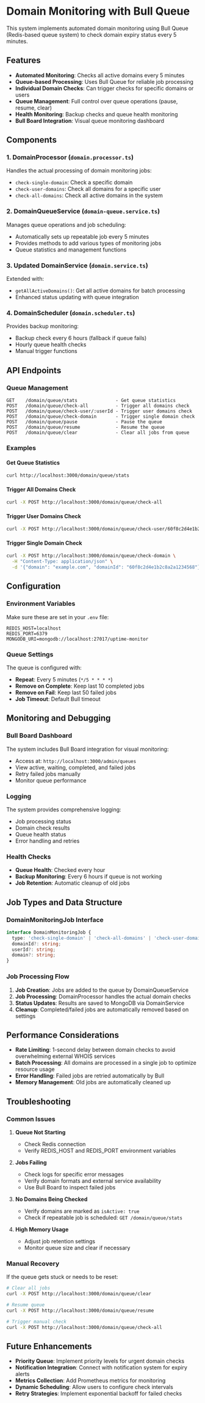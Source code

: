 # Domain Monitoring with Bull Queue

This system implements automated domain monitoring using Bull Queue (Redis-based queue system) to check domain expiry status every 5 minutes.

## Features

- **Automated Monitoring**: Checks all active domains every 5 minutes
- **Queue-based Processing**: Uses Bull Queue for reliable job processing
- **Individual Domain Checks**: Can trigger checks for specific domains or users
- **Queue Management**: Full control over queue operations (pause, resume, clear)
- **Health Monitoring**: Backup checks and queue health monitoring
- **Bull Board Integration**: Visual queue monitoring dashboard

## Components

### 1. DomainProcessor (`domain.processor.ts`)
Handles the actual processing of domain monitoring jobs:
- `check-single-domain`: Check a specific domain
- `check-user-domains`: Check all domains for a specific user
- `check-all-domains`: Check all active domains in the system

### 2. DomainQueueService (`domain-queue.service.ts`)
Manages queue operations and job scheduling:
- Automatically sets up repeatable job every 5 minutes
- Provides methods to add various types of monitoring jobs
- Queue statistics and management functions

### 3. Updated DomainService (`domain.service.ts`)
Extended with:
- `getAllActiveDomains()`: Get all active domains for batch processing
- Enhanced status updating with queue integration

### 4. DomainScheduler (`domain.scheduler.ts`)
Provides backup monitoring:
- Backup check every 6 hours (fallback if queue fails)
- Hourly queue health checks
- Manual trigger functions

## API Endpoints

### Queue Management
```
GET    /domain/queue/stats              - Get queue statistics
POST   /domain/queue/check-all          - Trigger all domains check
POST   /domain/queue/check-user/:userId - Trigger user domains check
POST   /domain/queue/check-domain       - Trigger single domain check
POST   /domain/queue/pause              - Pause the queue
POST   /domain/queue/resume             - Resume the queue
POST   /domain/queue/clear              - Clear all jobs from queue
```

### Examples

#### Get Queue Statistics
```bash
curl http://localhost:3000/domain/queue/stats
```

#### Trigger All Domains Check
```bash
curl -X POST http://localhost:3000/domain/queue/check-all
```

#### Trigger User Domains Check
```bash
curl -X POST http://localhost:3000/domain/queue/check-user/60f8c2d4e1b2c8a2a1234567
```

#### Trigger Single Domain Check
```bash
curl -X POST http://localhost:3000/domain/queue/check-domain \
  -H "Content-Type: application/json" \
  -d '{"domain": "example.com", "domainId": "60f8c2d4e1b2c8a2a1234568"}'
```

## Configuration

### Environment Variables
Make sure these are set in your `.env` file:
```
REDIS_HOST=localhost
REDIS_PORT=6379
MONGODB_URI=mongodb://localhost:27017/uptime-monitor
```

### Queue Settings
The queue is configured with:
- **Repeat**: Every 5 minutes (`*/5 * * * *`)
- **Remove on Complete**: Keep last 10 completed jobs
- **Remove on Fail**: Keep last 50 failed jobs
- **Job Timeout**: Default Bull timeout

## Monitoring and Debugging

### Bull Board Dashboard
The system includes Bull Board integration for visual monitoring:
- Access at: `http://localhost:3000/admin/queues`
- View active, waiting, completed, and failed jobs
- Retry failed jobs manually
- Monitor queue performance

### Logging
The system provides comprehensive logging:
- Job processing status
- Domain check results
- Queue health status
- Error handling and retries

### Health Checks
- **Queue Health**: Checked every hour
- **Backup Monitoring**: Every 6 hours if queue is not working
- **Job Retention**: Automatic cleanup of old jobs

## Job Types and Data Structure

### DomainMonitoringJob Interface
```typescript
interface DomainMonitoringJob {
  type: 'check-single-domain' | 'check-all-domains' | 'check-user-domains';
  domainId?: string;
  userId?: string;
  domain?: string;
}
```

### Job Processing Flow
1. **Job Creation**: Jobs are added to the queue by DomainQueueService
2. **Job Processing**: DomainProcessor handles the actual domain checks
3. **Status Updates**: Results are saved to MongoDB via DomainService
4. **Cleanup**: Completed/failed jobs are automatically removed based on settings

## Performance Considerations

- **Rate Limiting**: 1-second delay between domain checks to avoid overwhelming external WHOIS services
- **Batch Processing**: All domains are processed in a single job to optimize resource usage
- **Error Handling**: Failed jobs are retried automatically by Bull
- **Memory Management**: Old jobs are automatically cleaned up

## Troubleshooting

### Common Issues

1. **Queue Not Starting**
   - Check Redis connection
   - Verify REDIS_HOST and REDIS_PORT environment variables

2. **Jobs Failing**
   - Check logs for specific error messages
   - Verify domain formats and external service availability
   - Use Bull Board to inspect failed jobs

3. **No Domains Being Checked**
   - Verify domains are marked as `isActive: true`
   - Check if repeatable job is scheduled: `GET /domain/queue/stats`

4. **High Memory Usage**
   - Adjust job retention settings
   - Monitor queue size and clear if necessary

### Manual Recovery
If the queue gets stuck or needs to be reset:

```bash
# Clear all jobs
curl -X POST http://localhost:3000/domain/queue/clear

# Resume queue
curl -X POST http://localhost:3000/domain/queue/resume

# Trigger manual check
curl -X POST http://localhost:3000/domain/queue/check-all
```

## Future Enhancements

- **Priority Queue**: Implement priority levels for urgent domain checks
- **Notification Integration**: Connect with notification system for expiry alerts
- **Metrics Collection**: Add Prometheus metrics for monitoring
- **Dynamic Scheduling**: Allow users to configure check intervals
- **Retry Strategies**: Implement exponential backoff for failed checks 